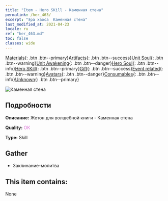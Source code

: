 ```yaml
---
title: "Item - Hero SKill - Каменная стена"
permalink: /her_463/
excerpt: "Эра хаоса  Каменная стена"
last_modified_at: 2021-04-23
locale: ru
ref: "her_463.md"
toc: false
classes: wide
---
```

 [Materials](/ItemsRU/){: .btn .btn--primary}[Artifacts](/ItemsRU/Artifacts/){: .btn .btn--success}[Unit Soul](/ItemsRU/UnitSoul/){: .btn .btn--warning}[Unit Awakening](/ItemsRU/UnitAwakening/){: .btn .btn--danger}[Hero Soul](/ItemsRU/HeroSoul/){: .btn .btn--info}[Hero SKill](/ItemsRU/HeroSkill/){: .btn .btn--primary}[Gift](/ItemsRU/Gift/){: .btn .btn--success}[Event related](/ItemsRU/Events/){: .btn .btn--warning}[Avatars](/ItemsRU/Avatars/){: .btn .btn--danger}[Consumables](/ItemsRU/Consumables/){: .btn .btn--info}[Unknown](/ItemsRU/Unknown/){: .btn .btn--primary}

 ![Каменная стена](/images/t/ps_jushimoqiang.png)

## Подробности
 **Описание:** Жетон для волшебной книги - Каменная стена

 **Quality:** <span style="color: #DA70D6">OK</span>

 **Type:** Skill

## Gather

*    Заклинание-молитва 

## This item contains:

  None

